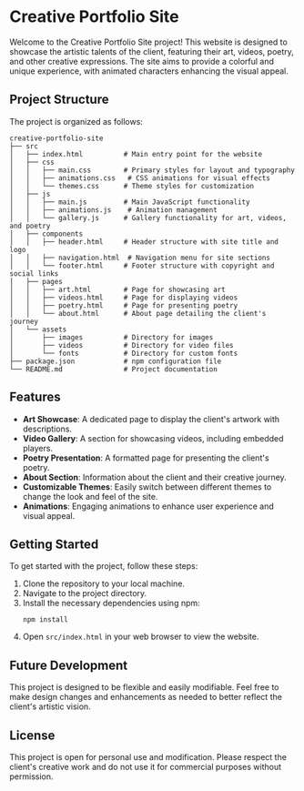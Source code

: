 # Creative Portfolio Site

Welcome to the Creative Portfolio Site project! This website is designed to showcase the artistic talents of the client, featuring their art, videos, poetry, and other creative expressions. The site aims to provide a colorful and unique experience, with animated characters enhancing the visual appeal.

## Project Structure

The project is organized as follows:

```
creative-portfolio-site
├── src
│   ├── index.html          # Main entry point for the website
│   ├── css
│   │   ├── main.css        # Primary styles for layout and typography
│   │   ├── animations.css   # CSS animations for visual effects
│   │   └── themes.css      # Theme styles for customization
│   ├── js
│   │   ├── main.js         # Main JavaScript functionality
│   │   ├── animations.js    # Animation management
│   │   └── gallery.js      # Gallery functionality for art, videos, and poetry
│   ├── components
│   │   ├── header.html     # Header structure with site title and logo
│   │   ├── navigation.html  # Navigation menu for site sections
│   │   └── footer.html     # Footer structure with copyright and social links
│   ├── pages
│   │   ├── art.html        # Page for showcasing art
│   │   ├── videos.html     # Page for displaying videos
│   │   ├── poetry.html     # Page for presenting poetry
│   │   └── about.html      # About page detailing the client's journey
│   └── assets
│       ├── images          # Directory for images
│       ├── videos          # Directory for video files
│       └── fonts           # Directory for custom fonts
├── package.json            # npm configuration file
└── README.md               # Project documentation
```

## Features

- **Art Showcase**: A dedicated page to display the client's artwork with descriptions.
- **Video Gallery**: A section for showcasing videos, including embedded players.
- **Poetry Presentation**: A formatted page for presenting the client's poetry.
- **About Section**: Information about the client and their creative journey.
- **Customizable Themes**: Easily switch between different themes to change the look and feel of the site.
- **Animations**: Engaging animations to enhance user experience and visual appeal.

## Getting Started

To get started with the project, follow these steps:

1. Clone the repository to your local machine.
2. Navigate to the project directory.
3. Install the necessary dependencies using npm:
   ```
   npm install
   ```
4. Open `src/index.html` in your web browser to view the website.

## Future Development

This project is designed to be flexible and easily modifiable. Feel free to make design changes and enhancements as needed to better reflect the client's artistic vision.

## License

This project is open for personal use and modification. Please respect the client's creative work and do not use it for commercial purposes without permission.